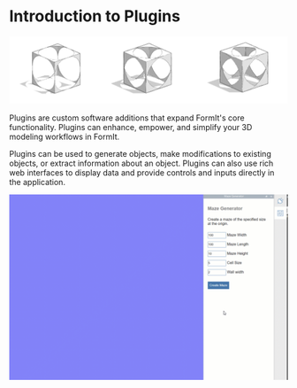 # Introduction to Plugins

![](../.gitbook/assets/c3.PNG)

Plugins are custom software additions that expand FormIt's core functionality. Plugins can enhance, empower, and simplify your 3D modeling workflows in FormIt.&#x20;

Plugins can be used to generate objects, make modifications to existing objects, or extract information about an object. Plugins can also use rich web interfaces to display data and provide controls and inputs directly in the application.&#x20;

![](../.gitbook/assets/gg4.gif)

&#x20;
